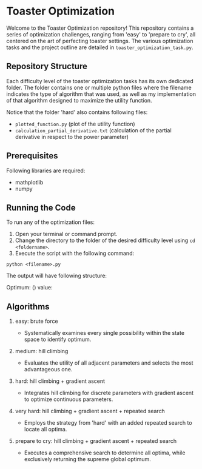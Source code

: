 # Toaster Optimization

Welcome to the Toaster Optimization repository! This repository contains a series of optimization challenges, ranging from 'easy' to 'prepare to cry', all centered on the art of perfecting toaster settings. The various optimization tasks and the project outline are detailed in `toaster_optimization_task.py`.

## Repository Structure

Each difficulty level of the toaster optimization tasks has its own dedicated folder. The folder contains one or multiple python files where the filename indicates the type of algorithm that was used, as well as my implementation of that algorithm designed to maximize the utility function.

Notice that the folder 'hard' also contains following files:

- `plotted_function.py` (plot of the utility function)
- `calculation_partial_derivative.txt` (calculation of the partial derivative in respect to the power parameter)

## Prerequisites

Following libraries are required:

- mathplotlib
- numpy

## Running the Code

To run any of the optimization files:

1. Open your terminal or command prompt.
2. Change the directory to the folder of the desired difficulty level using `cd <foldername>`.
3. Execute the script with the following command:

`python <filename>.py`

The output will have following structure:

Optimum: ()
value:

## Algorithms

1. easy: brute force

   - Systematically examines every single possibility within the state space to identify optimum.

2. medium: hill climbing

   - Evaluates the utility of all adjacent parameters and selects the most advantageous one.

3. hard: hill climbing + gradient ascent

   - Integrates hill climbing for discrete parameters with gradient ascent to optimize continuous parameters.

4. very hard: hill climbing + gradient ascent + repeated search

   - Employs the strategy from 'hard' with an added repeated search to locate all optima.

5. prepare to cry: hill climbing + gradient ascent + repeated search

   - Executes a comprehensive search to determine all optima, while exclusively returning the supreme global optimum.
